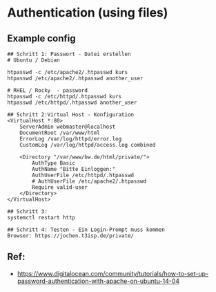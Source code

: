 # Authentication (using files) 

## Example config 

```
## Schritt 1: Passwort - Datei erstellen 
# Ubuntu / Debian 

htpasswd -c /etc/apache2/.htpasswd kurs 
htpasswd /etc/apache2/.htpasswd another_user

# RHEL / Rocky  - password 
htpasswd -c /etc/httpd/.htpasswd kurs 
htpasswd /etc/httpd/.htpasswd another_user

## Schritt 2:Virtual Host - Konfiguration 
<VirtualHost *:80>
    ServerAdmin webmaster@localhost
    DocumentRoot /var/www/html
    ErrorLog /var/log/httpd/error.log
    CustomLog /var/log/httpd/access.log combined

    <Directory "/var/www/bw.de/html/private/">
        AuthType Basic
        AuthName "Bitte Einloggen:"
        AuthUserFile /etc/httpd/.htpasswd 
        # AuthUserFile /etc/apache2/.htpasswd
        Require valid-user
    </Directory>
</VirtualHost>

## Schritt 3:
systemctl restart http

## Schritt 4: Testen - Ein Login-Prompt muss kommen 
Browser: https://jochen.t3isp.de/private/

```



## Ref:

  * https://www.digitalocean.com/community/tutorials/how-to-set-up-password-authentication-with-apache-on-ubuntu-14-04
